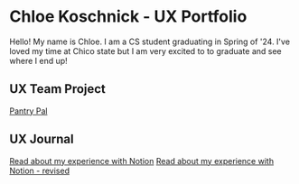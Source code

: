 # Chloe Koschnick - UX Portfolio

Hello! My name is Chloe. I am a CS student graduating in Spring of '24.  I've loved my time at Chico state but I am very excited to to graduate and see where I end up!

## UX Team Project

[Pantry Pal](https://chicostate.github.io/UX-PantryPal/)

## UX Journal

[Read about my experience with Notion](j01/)
[Read about my experience with Notion - revised](j02/)
